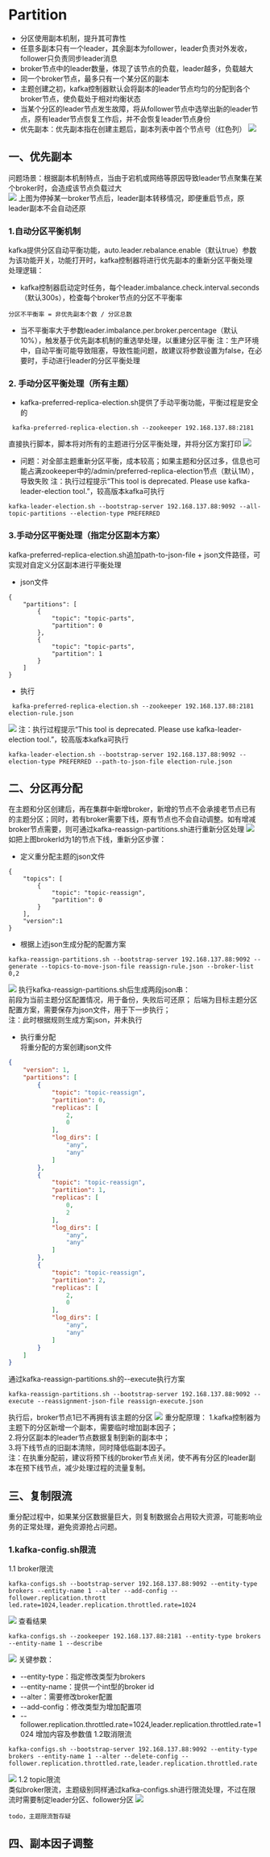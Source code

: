 # Partition
- 分区使用副本机制，提升其可靠性
- 任意多副本只有一个leader，其余副本为follower，leader负责对外发收，follower只负责同步leader消息
- broker节点中的leader数量，体现了该节点的负载，leader越多，负载越大
- 同一个broker节点，最多只有一个某分区的副本
- 主题创建之初，kafka控制器默认会将副本的leader节点均匀的分配到各个broker节点，使负载处于相对均衡状态
- 当某个分区的leader节点发生故障，将从follower节点中选举出新的leader节点，原有leader节点恢复工作后，并不会恢复leader节点身份
- 优先副本：优先副本指在创建主题后，副本列表中首个节点号（红色列）
![](pic/07Partitions/prefer-replica.png) 
## 一、优先副本
问题场景：根据副本机制特点，当由于宕机或网络等原因导致leader节点聚集在某个broker时，会造成该节点负载过大   
![](pic/07Partitions/prefer-replica-2.png) 
上图为停掉某一broker节点后，leader副本转移情况，即便重启节点，原leader副本不会自动还原
### 1.自动分区平衡机制
kafka提供分区自动平衡功能，auto.leader.rebalance.enable（默认true）参数为该功能开关，功能打开时，kafka控制器将进行优先副本的重新分区平衡处理   
处理逻辑：   
- kafka控制器启动定时任务，每个leader.imbalance.check.interval.seconds（默认300s），检查每个broker节点的分区不平衡率   
```
分区不平衡率 = 非优先副本个数 / 分区总数
```
- 当不平衡率大于参数leader.imbalance.per.broker.percentage（默认10%），触发基于优先副本机制的重选举处理，以重建分区平衡
注：生产环境中，自动平衡可能导致阻塞，导致性能问题，故建议将参数设置为false，在必要时，手动进行leader的分区平衡处理

### 2. 手动分区平衡处理（所有主题）
- kafka-preferred-replica-election.sh提供了手动平衡功能，平衡过程是安全的
```
 kafka-preferred-replica-election.sh --zookeeper 192.168.137.88:2181
```
直接执行脚本，脚本将对所有的主题进行分区平衡处理，并将分区方案打印
![](pic/07Partitions/kafka-preferred-replica-election.png) 
- 问题：对全部主题重新分区平衡，成本较高；如果主题和分区过多，信息也可能占满zookeeper中的/admin/preferred-replica-election节点（默认1M），导致失败
注：执行过程提示“This tool is deprecated. Please use kafka-leader-election tool.”，较高版本kafka可执行
```
kafka-leader-election.sh --bootstrap-server 192.168.137.88:9092 --all-topic-partitions --election-type PREFERRED
```


### 3.手动分区平衡处理（指定分区副本方案）
kafka-preferred-replica-election.sh追加path-to-json-file + json文件路径，可实现对自定义分区副本进行平衡处理
- json文件
```
{
    "partitions": [
        {
            "topic": "topic-parts",
            "partition": 0
        },
        {
            "topic": "topic-parts",
            "partition": 1
        }
    ]
}
```
- 执行
```
 kafka-preferred-replica-election.sh --zookeeper 192.168.137.88:2181 election-rule.json
```
![](pic/07Partitions/prefer-by-json-file.png) 
注：执行过程提示“This tool is deprecated. Please use kafka-leader-election tool.”，较高版本kafka可执行
```
kafka-leader-election.sh --bootstrap-server 192.168.137.88:9092 --election-type PREFERRED --path-to-json-file election-rule.json
```
 ## 二、分区再分配
在主题和分区创建后，再在集群中新增broker，新增的节点不会承接老节点已有的主题分区；同时，若有broker需要下线，原有节点也不会自动调整。如有增减broker节点需要，则可通过kafka-reassign-partitions.sh进行重新分区处理
![](pic/07Partitions/create-reaasign.png) 
 如把上图brokerId为1的节点下线，重新分区步骤：
- 定义重分配主题的json文件
```
{
    "topics": [
        {
            "topic": "topic-reassign",
            "partition": 0
        }
    ],  
    "version":1
}

```
- 根据上述json生成分配的配置方案
```
kafka-reassign-partitions.sh --bootstrap-server 192.168.137.88:9092 --generate --topics-to-move-json-file reassign-rule.json --broker-list 0,2
```
![](pic/07Partitions/reaasign-json.png) 
执行kafka-reassign-partitions.sh后生成两段json串：   
前段为当前主题分区配置情况，用于备份，失败后可还原；
后端为目标主题分区配置方案，需要保存为json文件，用于下一步执行；   
注：此时根据规则生成方案json，并未执行
- 执行重分配   
将重分配的方案创建json文件
```json
{
    "version": 1, 
    "partitions": [
        {
            "topic": "topic-reassign", 
            "partition": 0, 
            "replicas": [
                2, 
                0
            ], 
            "log_dirs": [
                "any", 
                "any"
            ]
        }, 
        {
            "topic": "topic-reassign", 
            "partition": 1, 
            "replicas": [
                0, 
                2
            ], 
            "log_dirs": [
                "any", 
                "any"
            ]
        }, 
        {
            "topic": "topic-reassign", 
            "partition": 2, 
            "replicas": [
                2, 
                0
            ], 
            "log_dirs": [
                "any", 
                "any"
            ]
        }
    ]
}
```
通过kafka-reassign-partitions.sh的--execute执行方案
```
kafka-reassign-partitions.sh --bootstrap-server 192.168.137.88:9092 --execute --reassignment-json-file reassign-execute.json
```
执行后，broker节点1已不再拥有该主题的分区
![](pic/07Partitions/reassign-execute.png) 
重分配原理：
1.kafka控制器为主题下的分区新增一个副本，需要临时增加副本因子；   
2.将分区副本的leader节点数据复制到新的副本中；   
3.将下线节点的旧副本清除，同时降低临副本因子。   
注：在执重分配前，建议将预下线的broker节点关闭，使不再有分区的leader副本在预下线节点，减少处理过程的流量复制。

## 三、复制限流
重分配过程中，如果某分区数据量巨大，则复制数据会占用较大资源，可能影响业务的正常处理，避免资源抢占问题。   
### 1.kafka-config.sh限流
1.1 broker限流
```
kafka-configs.sh --bootstrap-server 192.168.137.88:9092 --entity-type brokers --entity-name 1 --alter --add-config --follower.replication.thrott
led.rate=1024,leader.replication.throttled.rate=1024
```
![](pic/07Partitions/config-throttle-broker.png)
查看结果   
```
kafka-configs.sh --zookeeper 192.168.137.88:2181 --entity-type brokers --entity-name 1 --describe
``` 
![](pic/07Partitions/config-throttle-describe.png) 
关键参数：
- --entity-type：指定修改类型为brokers
- --entity-name：提供一个int型的broker id
- --alter：需要修改broker配置
- --add-config：修改类型为增加配置项
- --follower.replication.throttled.rate=1024,leader.replication.throttled.rate=1024 增加内容及参数值
1.2取消限流
```
kafka-configs.sh --bootstrap-server 192.168.137.88:9092 --entity-type brokers --entity-name 1 --alter --delete-config --follower.replication.throttled.rate,leader.replication.throttled.rate
```
![](pic/07Partitions/config-delete-throttle-broker.png) 
1.2 topic限流   
类似broker限流，主题级别同样通过kafka-configs.sh进行限流处理，不过在限流时需要制定leader分区、follower分区
![](pic/07Partitions/config-throttle-topic-info.png) 

```
todo，主题限流暂存疑
```
## 四、副本因子调整
